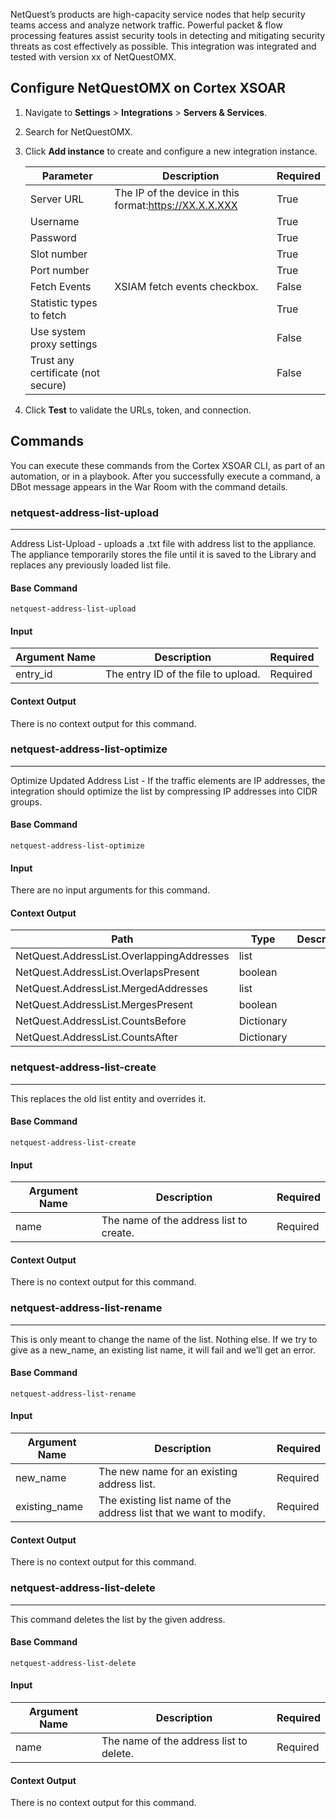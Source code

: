 NetQuest’s products are high-capacity service nodes that help security teams access and analyze network traffic. Powerful packet & flow processing features assist security tools in detecting and mitigating security threats as cost effectively as possible.
This integration was integrated and tested with version xx of NetQuestOMX.

## Configure NetQuestOMX on Cortex XSOAR

1. Navigate to **Settings** > **Integrations** > **Servers & Services**.
2. Search for NetQuestOMX.
3. Click **Add instance** to create and configure a new integration instance.

    | **Parameter** | **Description** | **Required** |
    | --- | --- | --- |
    | Server URL | The IP of the device in this format:https://XX.X.X.XXX | True |
    | Username |  | True |
    | Password |  | True |
    | Slot number |  | True |
    | Port number |  | True |
    | Fetch Events | XSIAM fetch events checkbox. | False |
    | Statistic types to fetch |  | True |
    | Use system proxy settings |  | False |
    | Trust any certificate (not secure) |  | False |

4. Click **Test** to validate the URLs, token, and connection.

## Commands

You can execute these commands from the Cortex XSOAR CLI, as part of an automation, or in a playbook.
After you successfully execute a command, a DBot message appears in the War Room with the command details.

### netquest-address-list-upload

***
Address List-Upload - uploads a .txt file with address list to the appliance. The appliance temporarily stores the file until it is saved to the Library and replaces any previously loaded list file.

#### Base Command

`netquest-address-list-upload`

#### Input

| **Argument Name** | **Description** | **Required** |
| --- | --- | --- |
| entry_id | The entry ID of the file to upload. | Required | 

#### Context Output

There is no context output for this command.

### netquest-address-list-optimize

***
Optimize Updated Address List - If the traffic elements are IP addresses, the integration should optimize the list by compressing IP addresses into CIDR groups.

#### Base Command

`netquest-address-list-optimize`

#### Input

There are no input arguments for this command.

#### Context Output

| **Path** | **Type** | **Description** |
| --- | --- | --- |
| NetQuest.AddressList.OverlappingAddresses | list |  | 
| NetQuest.AddressList.OverlapsPresent | boolean |  | 
| NetQuest.AddressList.MergedAddresses | list |  | 
| NetQuest.AddressList.MergesPresent | boolean |  | 
| NetQuest.AddressList.CountsBefore | Dictionary |  | 
| NetQuest.AddressList.CountsAfter | Dictionary |  | 

### netquest-address-list-create

***
This replaces the old list entity and overrides it.

#### Base Command

`netquest-address-list-create`

#### Input

| **Argument Name** | **Description** | **Required** |
| --- | --- | --- |
| name | The name of the address list to create. | Required | 

#### Context Output

There is no context output for this command.

### netquest-address-list-rename

***
This is only meant to change the name of the list. Nothing else. If we try to give as a new_name, an existing list name, it will fail and we’ll get an error.

#### Base Command

`netquest-address-list-rename`

#### Input

| **Argument Name** | **Description** | **Required** |
| --- | --- | --- |
| new_name | The new name for an existing address list. | Required | 
| existing_name | The existing list name of the address list that we want to modify. | Required | 

#### Context Output

There is no context output for this command.

### netquest-address-list-delete

***
This command deletes the list by the given address.

#### Base Command

`netquest-address-list-delete`

#### Input

| **Argument Name** | **Description** | **Required** |
| --- | --- | --- |
| name | The name of the address list to delete. | Required | 

#### Context Output

There is no context output for this command.

